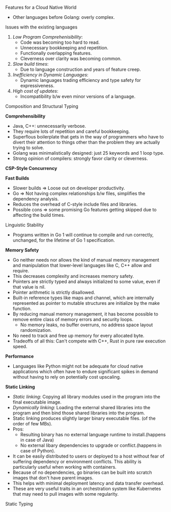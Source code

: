 Features for a Cloud Native World

* Other languages before Golang: overly complex.

Issues with the existing languages
1. *Low Program Comprehenisibility*: 
    * Code was becoming too hard to read.
    * Unnecessary bookkeeping and repetition.
    * Functionally overlapping features.
    * Cleverness over clarity was becoming common.
2. *Slow build times*: 
    * Due to language construction and years of feature creep.
3. *Inefficiency in Dynamic Languages*: 
    * Dynamic languages trading efficiency and type safety for expressiveness.
4. *High cost of updates*: 
    * Incompatibility b/w even minor versions of a language.

Composition and Structural Typing

**Comprehensibility**
* Java, C++: unnecessarily verbose.
* They require lots of repetition and careful bookkeeping.
* Superflous boilerplate that gets in the way of programmers who have to divert their attention to things other than the problem they are actually trying to solve.
* Golang was minimalistically designed: just 25 keywords and 1 loop type.
* Strong opinion of compilers: strongly favor clarity or cleverness.

**CSP-Style Concurrency**

**Fast Builds**
* Slower builds => Loose out on developer productivity.
* Go => Not having complex relationships b/w files, simplifies the dependency analysis.
* Reduces the overhead of C-style include files and libraries.
* Possible cons => some promising Go features getting skipped due to affecting the build times.

Linguistic Stability
* Programs written in Go 1 will continue to compile and run correctly, unchanged, for the lifetime of Go 1 specification.

**Memory Safety**
* Go neither needs nor allows the kind of manual memory management and manipulation that lower-level languages like C, C++ allow and require.
* This decreases complexity and increases memory safety.
* Pointers are strictly typed and always initialized to some value, even if that value is nil.
* Pointer arithmetic is strictly disallowed.
* Built-in reference types like maps and channel, which are internally represented as pointer to mutable structures are initialize by the make function.
* By reducing manual memory management, it has become possible to remove entire class of memory errors and security loops.
    * No memory leaks, no buffer overruns, no address space layout randomization.
* No need to track and free up memory for every allocated byte.  
* Tradeoffs of all this: Can't compete with C++, Rust in pure raw execution speed.

**Performance**
* Languages like Python might not be adequate for cloud native applications which often have to endure significant spikes in demand without having to rely on potentially cost upscaling.

**Static Linking**
* *Static linking*: Copying all library modules used in the program into the final executable image.
* *Dynamically linking*: Loading the external shared libraries into the program and then bind those shared libraries into the program.
* Static linking produces slightly larger binary executable files. (of the order of few MBs).
* Pros:
    * Resulting binary has no external language runtime to install.(happens in case of Java)
    * No external libary dependencies to upgrade or conflict.(happens in case of Python).
* It can be easily distributed to users or deployed to a host without fear of suffering dependency or environment conflicts. This ability is particularly useful when working with containers.
* Because of no dependencies, go binaries can be built into scratch images that don't have parent images.
* This helps with minimal deployment latency and data transfer overhead.
* These are very useful traits in an orchestration system like Kubernetes that may need to pull images with some regularity.

Static Typing
